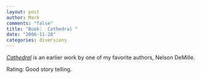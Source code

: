 ```yaml
--- 
layout: post
author: Mark
comments: "false"
title: "Book:  Cathedral "
date: "2006-11-28"
categories: diversions
---
```

<i><a href="http://www.amazon.com/Cathedral-Nelson-DeMille/dp/0446358576/sr=8-7/qid=1164767948/ref=pd_bbs_7/104-8717609-9122345?ie=UTF8&s=books" title="Cathedral">Cathedral</a></i> is an earlier work by one of my favorite authors, Nelson DeMille.

Rating: Good story telling.
